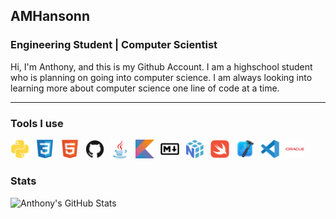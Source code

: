 ## AMHansonn
### Engineering Student | Computer Scientist 

Hi, I'm Anthony, and this is my Github Account. I am a highschool student who is planning on going into computer science. I am always looking into learning more about computer science one line of code at a time. 

---

### Tools I use
<img align="left" alt="Java" width="30px" style="padding-right:10px;" src="python-plain.svg" width="30" height="30">
<img align="left" alt="Java" width="30px" style="padding-right:10px;" src="css3-original.svg" width="30" height="30">
<img align="left" alt="Java" width="30px" style="padding-right:10px;" src="html5-original.svg" width="30" height="30">
<img align="left" alt="Java" width="30px" style="padding-right:10px;" src="github-original.svg" width="30" height="30">
<img align="left" alt="Java" width="30px" style="padding-right:10px;" src="java-original.svg" width="30" height="30">
<img align="left" alt="Java" width="30px" style="padding-right:10px;" src="kotlin-original.svg" width="30" height="30">
<img align="left" alt="Java" width="30px" style="padding-right:10px;" src="markdown-original.svg" width="30" height="30">
<img align="left" alt="Java" width="30px" style="padding-right:10px;" src="numpy-original.svg" width="30" height="30">
<img align="left" alt="Java" width="30px" style="padding-right:10px;" src="swift-original.svg" width="30" height="30">
<img align="left" alt="Java" width="30px" style="padding-right:10px;" src="xcode-original.svg" width="30" height="30">
<img align="left" alt="Java" width="30px" style="padding-right:10px;" src="vscode-original.svg" width="30" height="30">
<img align="left" alt="Java" width="30px" style="padding-right:10px;" src="oracle-original.svg" width="30" height="30">
<br />

#

### Stats 

![Anthony's GitHub Stats](https://github-readme-stats.vercel.app/api?username=AMHansonn&show_icons=true&theme=gruvbox)
